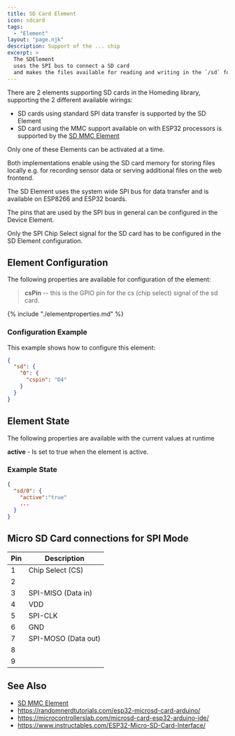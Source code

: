 ```yaml
---
title: SD Card Element
icon: sdcard
tags:
  - "Element"
layout: "page.njk"
description: Support of the ... chip 
excerpt: >
  The SDElement 
  uses the SPI bus to connect a SD card
  and makes the files available for reading and writing in the `/sd` folder.
---
```


There are 2 elements supporting SD cards in the Homeding library, supporting the 2 different available wirings:

* SD cards using standard SPI data transfer is supported by the SD Element
* SD card using the MMC support available on with ESP32 processors is supported by the [SD MMC Element]

Only one of these Elements can be activated at a time.

Both implementations enable using the SD card memory for storing files locally
e.g. for recording sensor data or serving additional files on the web frontend.

The SD Element uses the system wide SPI bus for data transfer and is available on ESP8266 and ESP32 boards.

The pins that are used by the SPI bus in general can be configured in the Device Element.

Only the SPI Chip Select signal for the SD card has to be configured in the SD Element configuration.

## Element Configuration

The following properties are available for configuration of the element:


> **csPin** -- this is the GPIO pin for the cs (chip select) signal of the sd card.
>

{% include "./elementproperties.md" %}


### Configuration Example

This example shows how to configure this element:

``` json
{ 
  "sd": {
    "0": {
      "cspin": "D4"
    }
  }
}
```


## Element State

The following properties are available with the current values at runtime

**active** - Is set to true when the element is active.


### Example State

``` json
{
  "sd/0": {
    "active":"true"
    ...
  }
}
```


## Micro SD Card connections for SPI Mode

| Pin | Description         |
| --- | ------------------- |
| 1   | Chip Select (CS)    |
| 2   |                     |
| 3   | SPI-MISO (Data in)  |
| 4   | VDD                 |
| 5   | SPI-CLK             |
| 6   | GND                 |
| 7   | SPI-MOSO (Data out) |
| 8   |                     |
| 9   |                     |


## See Also


* [SD MMC Element]
* <https://randomnerdtutorials.com/esp32-microsd-card-arduino/>
* <https://microcontrollerslab.com/microsd-card-esp32-arduino-ide/>
* <https://www.instructables.com/ESP32-Micro-SD-Card-Interface/>


[SD MMC Element]:/elements/sdmmc.md
